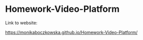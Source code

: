 # Homework-Video-Platform

Link to website:

https://monikaboczkowska.github.io/Homework-Video-Platform/
